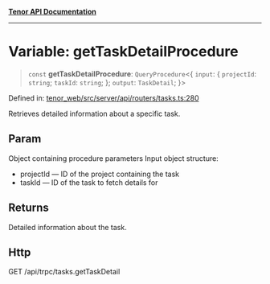 [**Tenor API Documentation**](../../README.md)

***

# Variable: getTaskDetailProcedure

> `const` **getTaskDetailProcedure**: `QueryProcedure`\<\{ `input`: \{ `projectId`: `string`; `taskId`: `string`; \}; `output`: `TaskDetail`; \}\>

Defined in: [tenor\_web/src/server/api/routers/tasks.ts:280](https://github.com/Apantli/Tenor/blob/551fcec623199ab0ac9668d926e7d67c9012d18e/tenor_web/src/server/api/routers/tasks.ts#L280)

Retrieves detailed information about a specific task.

## Param

Object containing procedure parameters
Input object structure:
- projectId — ID of the project containing the task
- taskId — ID of the task to fetch details for

## Returns

Detailed information about the task.

## Http

GET /api/trpc/tasks.getTaskDetail
